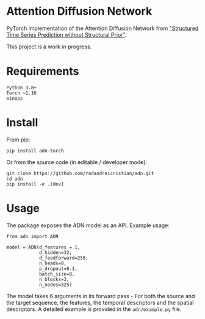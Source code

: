 # Attention Diffusion Network

PyTorch implementation of the Attention Diffusion Network from ["Structured Time Series Prediction without Structural Prior"](https://arxiv.org/pdf/2202.03539v1.pdf).

This project is a work in progress.

# Requirements

```
Python 3.8+
Torch ~1.10
einops
```
# Install

From pip:

`pip install adn-torch`

Or from the source code (in editable / developer mode): 
```
git clone https://github.com/radandreicristian/adn.git
cd adn
pip install -e .[dev]
```

# Usage

The package exposes the ADN model as an API. Example usage:


```
from adn import ADN

model = ADN(d_features = 1,
            d_hidden=32,
            d_feedforward=256,
            n_heads=8,
            p_dropout=0.1,
            batch_size=8,
            n_blocks=3,
            n_nodes=325)
```

The model takes 6 arguments in its forward pass - For both the source and the target 
sequence, the features, the temporal descriptors and the spatial descriptors. A 
detailed example is provided in the `adn/example.py` file.


